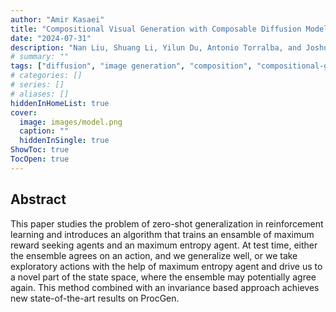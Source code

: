 ```yaml
---
author: "Amir Kasaei"
title: "Compositional Visual Generation with Composable Diffusion Models"
date: "2024-07-31"
description: "Nan Liu, Shuang Li, Yilun Du, Antonio Torralba, and Joshua B. Tenenbaum"
# summary: ""
tags: ["diffusion", "image generation", "composition", "compositional-generation", "stable-diffusion", "", "2022"]
# categories: []
# series: []
# aliases: []
hiddenInHomeList: true
cover:
  image: images/model.png
  caption: ""
  hiddenInSingle: true
ShowToc: true
TocOpen: true
---
```



## Abstract
This paper studies the problem of zero-shot generalization in reinforcement learning and introduces an algorithm that trains an ensamble of maximum reward seeking agents and an maximum entropy agent. At test time, either the ensemble agrees on an action, and we generalize well, or we take exploratory actions with the help of maximum entropy agent and drive us to a novel part of the state space, where the ensemble may potentially agree again. This method combined with an invariance based approach achieves new state-of-the-art results on ProcGen.
